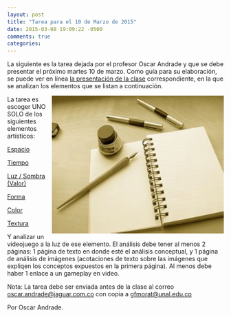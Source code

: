 ```yaml
---
layout: post
title: "Tarea para el 10 de Marzo de 2015"
date: 2015-03-08 19:09:22 -0500
comments: true
categories: 
---
```

La siguiente es la tarea dejada por el profesor Oscar Andrade y que se debe presentar el próximo martes 10 de marzo. Como guía para su elaboración, se puede ver en línea [la presentación de la clase](http://videojuegosun.github.io/RulesArt) correspondiente, en la que se analizan los elementos que  se listan a continuación.

<img style="float: right;" src="/images/tareas.jpg" />La tarea es escoger UNO SOLO de los siguientes elementos artísticos:

 [Espacio](http://videojuegosun.github.io/RulesArt/#/5)
 
 [Tiempo](http://videojuegosun.github.io/RulesArt/#/10)
 
 [Luz / Sombra (Valor)](http://videojuegosun.github.io/RulesArt/#/14)
 
 [Forma](http://videojuegosun.github.io/RulesArt/#/18)
 
 [Color](http://videojuegosun.github.io/RulesArt/#/25) 
 
 [Textura](http://videojuegosun.github.io/RulesArt/#/34)

Y analizar un videojuego a la luz de ese elemento. El análisis debe tener al menos 2 páginas: 1 página de texto en donde esté el análisis conceptual, y 1 página de análisis de imágenes (acotaciones de texto sobre las imágenes que expliqen los conceptos expuestos en la primera página). Al menos debe haber 1 enlace a un gameplay en video.

Nota: La tarea debe ser enviada antes de la clase al correo oscar.andrade@jaguar.com.co con copia a gfmorat@unal.edu.co

Por Oscar Andrade.
